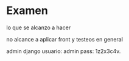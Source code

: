 <h1>Examen</h1>
<p>lo que se alcanzo a hacer</p>

no alcance a aplicar front y testeos en general

admin django
usuario: admin
pass: 1z2x3c4v.
